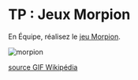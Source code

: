# TP : Jeux Morpion


En Équipe, réalisez le [jeu Morpion](https://fr.wikipedia.org/wiki/Tic-tac-toe).

![morpion](./img/morpion.gif)

[source GIF Wikipédia](https://fr.wikipedia.org/wiki/Tic-tac-toe)